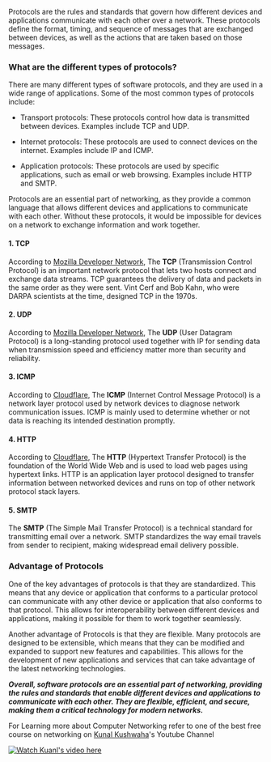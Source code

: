 Protocols are the rules and standards that govern how different devices and applications communicate with each other over a network. These protocols define the format, timing, and sequence of messages that are exchanged between devices, as well as the actions that are taken based on those messages.

### What are the different types of protocols?

There are many different types of software protocols, and they are used in a wide range of applications. Some of the most common types of protocols include:

*   Transport protocols: These protocols control how data is transmitted between devices. Examples include TCP and UDP.
    
*   Internet protocols: These protocols are used to connect devices on the internet. Examples include IP and ICMP.
    
*   Application protocols: These protocols are used by specific applications, such as email or web browsing. Examples include HTTP and SMTP.
    

Protocols are an essential part of networking, as they provide a common language that allows different devices and applications to communicate with each other. Without these protocols, it would be impossible for devices on a network to exchange information and work together.

#### 1\. TCP

According to [Mozilla Developer Network](https://developer.mozilla.org/en-US/docs/Glossary/TCP), The **TCP** (Transmission Control Protocol) is an important network protocol that lets two hosts connect and exchange data streams. TCP guarantees the delivery of data and packets in the same order as they were sent. Vint Cerf and Bob Kahn, who were DARPA scientists at the time, designed TCP in the 1970s.

#### 2\. UDP

According to [Mozilla Developer Network](https://developer.mozilla.org/en-US/docs/Glossary/UDP), The **UDP** (User Datagram Protocol) is a long-standing protocol used together with IP for sending data when transmission speed and efficiency matter more than security and reliability.

#### 3\. ICMP

According to [Cloudflare](https://www.cloudflare.com/learning/ddos/glossary/internet-control-message-protocol-icmp/), The **ICMP** (Internet Control Message Protocol) is a network layer protocol used by network devices to diagnose network communication issues. ICMP is mainly used to determine whether or not data is reaching its intended destination promptly.

#### 4\. HTTP

According to [Cloudflare](https://www.cloudflare.com/learning/ddos/glossary/hypertext-transfer-protocol-http/), The **HTTP** (Hypertext Transfer Protocol) is the foundation of the World Wide Web and is used to load web pages using hypertext links. HTTP is an application layer protocol designed to transfer information between networked devices and runs on top of other network protocol stack layers.

#### 5\. SMTP

The **SMTP** (The Simple Mail Transfer Protocol) is a technical standard for transmitting email over a network. SMTP standardizes the way email travels from sender to recipient, making widespread email delivery possible.

### Advantage of Protocols

One of the key advantages of protocols is that they are standardized. This means that any device or application that conforms to a particular protocol can communicate with any other device or application that also conforms to that protocol. This allows for interoperability between different devices and applications, making it possible for them to work together seamlessly.

Another advantage of Protocols is that they are flexible. Many protocols are designed to be extensible, which means that they can be modified and expanded to support new features and capabilities. This allows for the development of new applications and services that can take advantage of the latest networking technologies.

***Overall, software protocols are an essential part of networking, providing the rules and standards that enable different devices and applications to communicate with each other. They are flexible, efficient, and secure, making them a critical technology for modern networks.***

For Learning more about Computer Networking refer to one of the best free course on networking on [Kunal Kushwaha](@kunal-kushwaha)'s Youtube Channel

[![Watch Kuanl's video here](https://img.youtube.com/vi/IPvYjXCsTg8/maxresdefault.jpg)](https://youtu.be/vt5fpE0bzSY)
